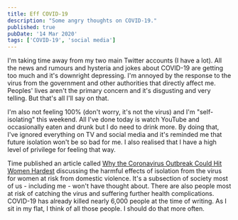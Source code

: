 ```yaml
---
title: Eff COVID-19
description: "Some angry thoughts on COVID-19."
published: true
pubDate: '14 Mar 2020'
tags: ['COVID-19', 'social media']
---
```


I'm taking time away from my two main Twitter accounts (I have a lot). All the news and rumours and hysteria and jokes about COVID-19 are getting too much and it's downright depressing. I'm annoyed by the response to the virus from the government and other authorities that directly affect me. Peoples' lives aren't the primary concern and it's disgusting and very telling. But that's all I'll say on that.

I'm also not feeling 100% (don't worry, it's not the virus) and I'm "self-isolating" this weekend. All I've done today is watch YouTube and occasionally eaten and drunk but I do need to drink more. By doing that, I've ignored everything on TV and social media and it's reminded me that future isolation won't be so bad for me. I also realised that I have a high level of privilege for feeling that way.

Time published an article called [Why the Coronavirus Outbreak Could Hit Women Hardest](https://time.com/5801897/women-affected-covid-19/) discussing the harmful effects of isolation from the virus for women at risk from domestic violence. It's a subsection of society most of us - including me - won't have thought about. There are also people most at risk of catching the virus and suffering further health complications. COVID-19 has already killed nearly 6,000 people at the time of writing. As I sit in my flat, I think of all those people. I should do that more often.